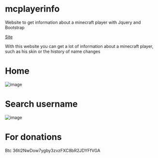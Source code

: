 # mcplayerinfo

Website to get information about a minecraft player with Jquery and Bootstrap

[Site](https://mcplayerinfo.glitch.me/)

With this website you can get a lot of information about a minecraft player, such as his skin or the history of name changes
# Home
![image](https://user-images.githubusercontent.com/62654448/139532308-b1dffe33-a538-4759-aea5-2015ce2d7fb8.png)
# Search username
![image](https://user-images.githubusercontent.com/62654448/139532316-3e6f8cbb-6e24-4eb8-9d3f-05e5afd5a534.png)

# For donations
Btc 36ti2NwDow7ygby3zvzFXC8bR2JDYFfVGA

